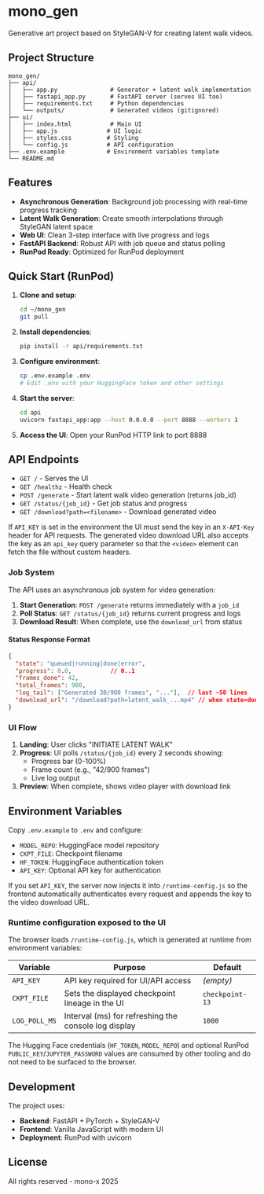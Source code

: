 # mono_gen

Generative art project based on StyleGAN-V for creating latent walk videos.

## Project Structure

```
mono_gen/
├── api/
│   ├── app.py               # Generator + latent walk implementation
│   ├── fastapi_app.py       # FastAPI server (serves UI too)
│   ├── requirements.txt     # Python dependencies
│   └── outputs/             # Generated videos (gitignored)
├── ui/
│   ├── index.html           # Main UI
│   ├── app.js              # UI logic
│   ├── styles.css          # Styling
│   └── config.js           # API configuration
├── .env.example            # Environment variables template
└── README.md
```

## Features

- **Asynchronous Generation**: Background job processing with real-time progress tracking
- **Latent Walk Generation**: Create smooth interpolations through StyleGAN latent space
- **Web UI**: Clean 3-step interface with live progress and logs
- **FastAPI Backend**: Robust API with job queue and status polling
- **RunPod Ready**: Optimized for RunPod deployment

## Quick Start (RunPod)

1. **Clone and setup**:
   ```bash
   cd ~/mono_gen
   git pull
   ```

2. **Install dependencies**:
   ```bash
   pip install -r api/requirements.txt
   ```

3. **Configure environment**:
   ```bash
   cp .env.example .env
   # Edit .env with your HuggingFace token and other settings
   ```

4. **Start the server**:
   ```bash
   cd api
   uvicorn fastapi_app:app --host 0.0.0.0 --port 8888 --workers 1
   ```

5. **Access the UI**: Open your RunPod HTTP link to port 8888

## API Endpoints

- `GET /` - Serves the UI
- `GET /healthz` - Health check
- `POST /generate` - Start latent walk video generation (returns job_id)
- `GET /status/{job_id}` - Get job status and progress
- `GET /download?path=<filename>` - Download generated video

If `API_KEY` is set in the environment the UI must send the key in an `X-API-Key`
header for API requests. The generated video download URL also accepts the key as an
`api_key` query parameter so that the `<video>` element can fetch the file without
custom headers.

### Job System

The API uses an asynchronous job system for video generation:

1. **Start Generation**: `POST /generate` returns immediately with a `job_id`
2. **Poll Status**: `GET /status/{job_id}` returns current progress and logs
3. **Download Result**: When complete, use the `download_url` from status

#### Status Response Format

```json
{
  "state": "queued|running|done|error",
  "progress": 0.0,           // 0..1
  "frames_done": 42,
  "total_frames": 900,
  "log_tail": ["Generated 30/900 frames", "..."],  // last ~50 lines
  "download_url": "/download?path=latent_walk_...mp4" // when state=done
}
```

### UI Flow

1. **Landing**: User clicks "INITIATE LATENT WALK"
2. **Progress**: UI polls `/status/{job_id}` every 2 seconds showing:
   - Progress bar (0-100%)
   - Frame count (e.g., "42/900 frames")
   - Live log output
3. **Preview**: When complete, shows video player with download link

## Environment Variables

Copy `.env.example` to `.env` and configure:

- `MODEL_REPO`: HuggingFace model repository
- `CKPT_FILE`: Checkpoint filename
- `HF_TOKEN`: HuggingFace authentication token
- `API_KEY`: Optional API key for authentication

If you set `API_KEY`, the server now injects it into `/runtime-config.js` so the
frontend automatically authenticates every request and appends the key to the
video download URL.

### Runtime configuration exposed to the UI

The browser loads `/runtime-config.js`, which is generated at runtime from
environment variables:

| Variable        | Purpose                                              | Default           |
| --------------- | ----------------------------------------------------- | ----------------- |
| `API_KEY`       | API key required for UI/API access                    | *(empty)*         |
| `CKPT_FILE`     | Sets the displayed checkpoint lineage in the UI       | `checkpoint-13`   |
| `LOG_POLL_MS`   | Interval (ms) for refreshing the console log display  | `1000`            |

The Hugging Face credentials (`HF_TOKEN`, `MODEL_REPO`) and optional RunPod
`PUBLIC_KEY`/`JUPYTER_PASSWORD` values are consumed by other tooling and do not
need to be surfaced to the browser.

## Development

The project uses:
- **Backend**: FastAPI + PyTorch + StyleGAN-V
- **Frontend**: Vanilla JavaScript with modern UI
- **Deployment**: RunPod with uvicorn

## License

All rights reserved - mono-x 2025